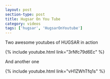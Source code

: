 ```yaml
---
layout: post
section-type: post
title: Hugsar On You Tube
category: videos
tags: ['hugsar', 'HugsarOnYoutube']
---
```


Two awesome youtubes of HUGSAR in action

{% include youtube.html link="3rNfc79d6Ec" %}

 
  
And another one

{% include youtube.html link="vH1ZWhTfq1s" %}


  
   
   